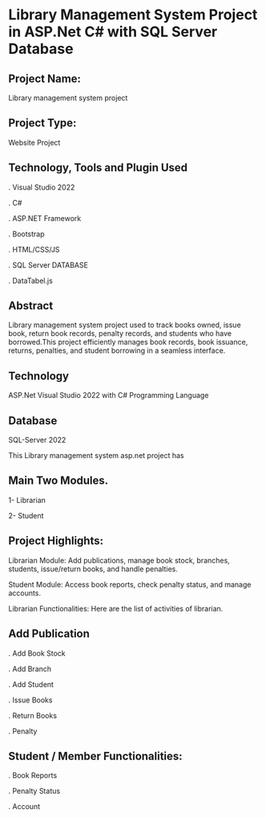 # Library Management System Project in ASP.Net C# with SQL Server Database


## Project Name:

Library management system project

## Project Type:
Website Project

## Technology, Tools and Plugin Used

. Visual Studio 2022

. C#

. ASP.NET Framework

. Bootstrap

. HTML/CSS/JS

. SQL Server DATABASE

. DataTabel.js

## Abstract
Library management system project used to track books owned, issue book, return book records, penalty records, and students who have borrowed.This project efficiently manages book records, book issuance, returns, penalties, and student borrowing in a seamless interface.

## Technology
ASP.Net Visual Studio 2022 with C# Programming Language

## Database
SQL-Server 2022

This Library management system asp.net project has

## Main Two Modules.
1- Librarian

2- Student

## Project Highlights:
Librarian Module: Add publications, manage book stock, branches, students, issue/return books, and handle penalties.

Student Module: Access book reports, check penalty status, and manage accounts.

Librarian Functionalities:
Here are the list of activities of librarian.

## Add Publication
. Add Book Stock

. Add Branch

. Add Student

. Issue Books

. Return Books

. Penalty

## Student / Member Functionalities:
. Book Reports

. Penalty Status

. Account

